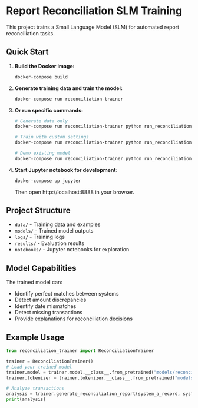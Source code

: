 # Report Reconciliation SLM Training

This project trains a Small Language Model (SLM) for automated report reconciliation tasks.

## Quick Start

1. **Build the Docker image:**
   ```bash
   docker-compose build
   ```

2. **Generate training data and train the model:**
   ```bash
   docker-compose run reconciliation-trainer
   ```

3. **Or run specific commands:**
   ```bash
   # Generate data only
   docker-compose run reconciliation-trainer python run_reconciliation_training.py --num-records 2000

   # Train with custom settings
   docker-compose run reconciliation-trainer python run_reconciliation_training.py --epochs 5 --model-name "distilgpt2"

   # Demo existing model
   docker-compose run reconciliation-trainer python run_reconciliation_training.py --demo-only
   ```

4. **Start Jupyter notebook for development:**
   ```bash
   docker-compose up jupyter
   ```
   Then open http://localhost:8888 in your browser.

## Project Structure

- `data/` - Training data and examples
- `models/` - Trained model outputs
- `logs/` - Training logs
- `results/` - Evaluation results
- `notebooks/` - Jupyter notebooks for exploration

## Model Capabilities

The trained model can:
- Identify perfect matches between systems
- Detect amount discrepancies
- Identify date mismatches
- Detect missing transactions
- Provide explanations for reconciliation decisions

## Example Usage

```python
from reconciliation_trainer import ReconciliationTrainer

trainer = ReconciliationTrainer()
# Load your trained model
trainer.model = trainer.model.__class__.from_pretrained("models/reconciliation_model")
trainer.tokenizer = trainer.tokenizer.__class__.from_pretrained("models/reconciliation_model")

# Analyze transactions
analysis = trainer.generate_reconciliation_report(system_a_record, system_b_record)
print(analysis)
```
